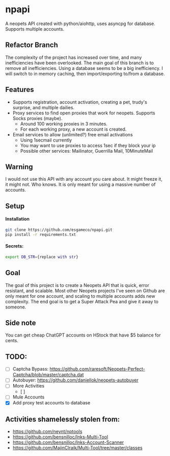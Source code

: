 # npapi

A neopets API created with python/aiohttp, uses asyncpg for database. Supports multiple accounts.

## Refactor Branch

The complexity of the project has increased over time, and many inefficiencies have been overlooked. 
The main goal of this branch is to remove all inefficiencies.
Using a database seems to be a big inefficiency. I will switch to in memory caching, then import/exporting to/from a database.

## Features
- Supports registration, account activation, creating a pet, trudy's surprise, and multiple dailies.
- Proxy services to find open proxies that work for neopets. Supports Socks proxies (maybe).
    - Around 100 working proxies in 3 minutes.
    - For each working proxy, a new account is created.
- Email services to allow (unlimited?) free email activations
    - Using 1secmail currently
    - You may want to use proxies to access 1sec if they block your ip
    - Possible other services: Mailinator, Guerrilla Mail, 10MinuteMail

## Warning
I would not use this API with any account you care about. It might freeze it, it might not. Who knows. It is only meant for using a massive number of accounts.

## Setup

#### Installation
```bash
git clone https://github.com/esgameco/npapi.git
pip install -r requirements.txt
```

#### Secrets:
``` bash
export DB_STR={replace with str}
```

## Goal
The goal of this project is to create a Neopets API that is quick, error resistant, and scalable.
Most other Neopets projects I've seen on Github are only meant for one account, and scaling to multiple accounts adds new complexity.
The end goal is to get a Super Attack Pea and give it away to someone.

## Side note
You can get cheap ChatGPT accounts on HStock that have $5 balance for cents.

## TODO:
- [ ] Captcha Bypass: https://github.com/raresoft/Neopets-Perfect-Captcha/blob/master/captcha.dat
- [ ] Autobuyer: https://github.com/daniellok/neopets-autobuyer
- [ ] More Activities
    - [ ] 
- [ ] Mule Accounts
- [x] Add proxy test accounts to database

## Activities shamelessly stolen from:
- https://github.com/neynt/nptools
- https://github.com/bensnilloc/Inks-Multi-Tool
- https://github.com/bensnilloc/Inks-Account-Scanner
- https://github.com/MajinClraik/Multi-Tool/tree/master/classes